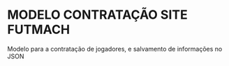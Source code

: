 # MODELO CONTRATAÇÃO SITE FUTMACH

Modelo para a contratação de jogadores, e salvamento de informações no JSON
